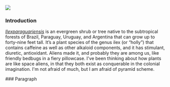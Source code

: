 <a href="https://www.juncture-digital.org"><img src="https://juncture-digital.github.io/juncture/static/images/ve-button.png"></a>

<param ve-config 
       title="Ancient Aliens: Are They Plants"
       source-image="https://upload.wikimedia.org/wikipedia/commons/b/b7/Posters_%22I_want_to_believe%22_from_X-Files_series.jpg"
       banner="https://upload.wikimedia.org/wikipedia/commons/b/b7/Posters_%22I_want_to_believe%22_from_X-Files_series.jpg"
       author="ETHAN"
       layout="vertical">

### Introduction
[_Ilexparaguariensis_](https://powo.science.kew.org/taxon/urn:lsid:ipni.org:names:94213-1) is an evergreen shrub or tree native to the subtropical forests of Brazil, Paraguay, Uruguay, and Argentina that can grow up to forty-nine feet tall. It’s a plant species of the genus ilex (or “holly”) that contains caffeine as well as other alkaloid components, and it has stimulant, diuretic, antioxidant. Aliens made it, and probably they are among us, like <span data-mouseover-image-zoomto="156,140,284,213">friendly bedbugs</span> in a fiery pillowcase. I've been thinking about how plants are like space aliens, in that they both exist as conquerable in the colonial imagination. I'm not afraid of much, but I am afraid of pyramid scheme.
<param ve-image url="speciosa.jpg" title="Kratom">
<param ve-entity eid="Q214242" title=“Pyramid Scheme”>
<param ve-video vid="HSHPQWyxZds">
### Paragraph
<param ve-plant-specimen jpid="10.5555/al.ap.specimen.m0207985">
